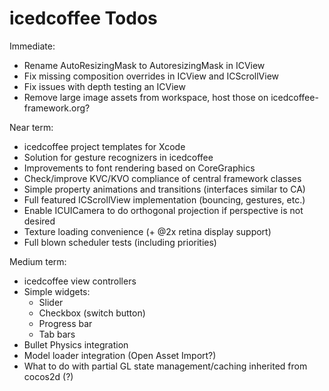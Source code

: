 icedcoffee Todos
================

Immediate:
* Rename AutoResizingMask to AutoresizingMask in ICView
* Fix missing composition overrides in ICView and ICScrollView
* Fix issues with depth testing an ICView
* Remove large image assets from workspace, host those on icedcoffee-framework.org?

Near term:
* icedcoffee project templates for Xcode
* Solution for gesture recognizers in icedcoffee
* Improvements to font rendering based on CoreGraphics
* Check/improve KVC/KVO compliance of central framework classes
* Simple property animations and transitions (interfaces similar to CA)
* Full featured ICScrollView implementation (bouncing, gestures, etc.)
* Enable ICUICamera to do orthogonal projection if perspective is not desired
* Texture loading convenience (+ @2x retina display support)
* Full blown scheduler tests (including priorities)

Medium term:
* icedcoffee view controllers
* Simple widgets:
  * Slider
  * Checkbox (switch button)
  * Progress bar
  * Tab bars
* Bullet Physics integration
* Model loader integration (Open Asset Import?)
* What to do with partial GL state management/caching inherited from cocos2d (?)
